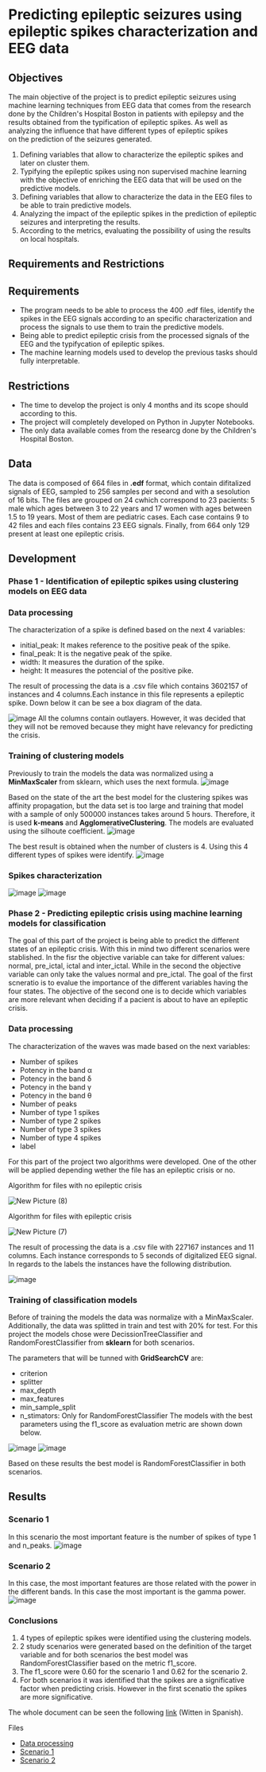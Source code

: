# Predicting epileptic seizures using epileptic spikes characterization and EEG data 

## Objectives

The main objective of the project is to predict epileptic seizures using machine learning techniques from
EEG data that comes from the research done by the Children's Hospital Boston in
patients with epilepsy and the results obtained from the typification of epileptic spikes.
As well as analyzing the influence that have different types of epileptic spikes  
on the prediction of the seizures generated. 

  1. Defining variables that allow to characterize the epileptic spikes and later on cluster them.
  2. Typifying the epileptic spikes using non supervised machine learning with the objective of enriching the EEG data that will be used on the predictive models.
  3. Defining variables that allow to characterize the data in the EEG files to be able to train predictive models.
  4. Analyzing the impact of the epileptic spikes in the prediction of epileptic seizures and interpreting the results.
  5. According to the metrics, evaluating the possibility of using the results on local hospitals.
 
## Requirements and Restrictions 
## Requirements 
  - The program needs to be able to process the 400 .edf files, identify the  spikes in the EEG signals according to an specific characterization and  process the signals to use them to train the predictive models. 
  - Being able to predict epileptic crisis from the processed signals of the EEG and the typifycation of epileptic spikes.
  - The machine learning models used to develop the previous tasks should fully interpretable.
## Restrictions 
  - The time to develop the project is only 4 months and its scope should according to this.  
  - The project will completely developed on Python in Jupyter Notebooks.
  - The only data available comes from the researcg done by the Children's Hospital Boston.  

## Data 
The data is composed of 664 files in **.edf** format, which contain difitalized signals of EEG, sampled to 256 samples per second and with a sesolution of 16 bits.  The files are grouped on  24 cwhich correspond to 23 pacients: 5 male which ages between 3 to 22 years and 17 women with ages between  1.5 to 19 years. Most of them are pediatric cases. Each case contains 9 to 42 files and each files contains 23 EEG signals. Finally,  from 664 only 129 present at least one epileptic crisis. 

## Development

  ### Phase 1 - Identification of epileptic spikes using clustering models on EEG data 
  ### Data processing 
  The characterization of a spike is defined based on the next 4 variables:
  - initial_peak: It makes reference to the positive peak of the spike. 
  - final_peak: It is the negative peak of the spike.
  - width: It measures the duration of the spike.
  - height: It measures the potencial of the positive pike. 
    
  The result of processing the data is a .csv file which contains 3602157 of instances and 4 columns.Each instance in this file represents a epileptic spike. Down below it can be see a box diagram of the data. 

![image](https://user-images.githubusercontent.com/47225250/124827785-71814700-df44-11eb-8d0b-2584086dd461.png)
   All the columns contain outlayers. However, it was decided that they will not be removed because they might have relevancy for predicting the crisis.  
 
 
  ### Training of clustering models 
  Previously to train the models  the data was normalized using  a **MinMaxScaler** from sklearn, which uses the next formula. 
  ![image](https://user-images.githubusercontent.com/47225250/124828427-3f241980-df45-11eb-9643-c022ca6f8bd9.png)

  Based on the state of the art the best model for the clustering spikes was affinity propagation, but the  data set is too large and training that model with a sample of only 500000 instances takes around 5 hours. Therefore, it is used **k-means** and **AgglomerativeClustering**. The models are evaluated using the silhoute coefficient.
![image](https://user-images.githubusercontent.com/47225250/124828822-c40f3300-df45-11eb-97f8-506b45c024fd.png)

  The best result is obtained when the number of clusters is 4. Using this 4 different types of spikes were identify. 
![image](https://user-images.githubusercontent.com/47225250/124829002-0769a180-df46-11eb-9c76-fdd747bbef38.png)

  ### Spikes characterization
  ![image](https://user-images.githubusercontent.com/47225250/124829244-5d3e4980-df46-11eb-8a91-5e25cd39e4dc.png)
  ![image](https://user-images.githubusercontent.com/47225250/124829164-3ed84e00-df46-11eb-9903-2aaf2fc18867.png)
  
  ### Phase 2 - Predicting epileptic crisis using machine learning models for classification
  The goal of this part of the project is being able to predict the different states of an epileptic crisis. With this in mind two different scenarios were stablished. In the fisr the objective variable can take for different values: normal, pre_ictal, ictal and inter_ictal. While in the second the objective variable can only take the values normal and pre_ictal.  The goal of the first scneratio is to evalue the importance of the different variables having the four states. The objective of the second one is to  decide which variables are more relevant when deciding if a pacient is about to have an epileptic crisis.  
  
  ### Data processing 
  
  The characterization of the waves was made based on the next variables:
  - Number of spikes 
  - Potency in the band α
  - Potency in the band δ
  - Potency in the band γ
  - Potency in the band θ
  - Number of peaks 
  - Number of type 1 spikes 
  - Number of type 2 spikes 
  - Number of type 3 spikes 
  - Number of type 4 spikes 
  - label
  
  For this part of the project two algorithms were developed. One of the other will be applied depending wether the file has an epileptic crisis or no.  
  
  Algorithm for files with no epileptic crisis 
  
  ![New Picture (8)](https://user-images.githubusercontent.com/47225250/124832685-05eea800-df4b-11eb-8988-363c69b872ed.png)
  
  Algorithm for files with epileptic crisis 
  
  ![New Picture (7)](https://user-images.githubusercontent.com/47225250/124832672-fcfdd680-df4a-11eb-9744-ad0213912e6f.png)
  
  The result of processing the data is a .csv file with 227167 instances and 11 columns. Each instance corresponds to 5 seconds of digitalized EEG signal. In regards to the labels the instances have the following distribution.
  
  ![image](https://user-images.githubusercontent.com/47225250/124839876-a945ba00-df57-11eb-93de-973dbec4ffdd.png)
  
  ### Training of classification models
  Before of training the models the data was normalize with a MinMaxScaler. Additionally, the data was splitted in train and test with 20% for test.  For this project the models chose were DecissionTreeClassifier and RandomForestClassifier from **sklearn** for both scenarios.  
  
  The parameters that will be tunned with **GridSearchCV** are:
  - criterion
  - splitter
  - max_depth
  - max_features
  - min_sample_split
  - n_stimators: Only for RandomForestClassifier
  The models with the best parameters using the f1_score as evaluation metric are shown down below.
  
  ![image](https://user-images.githubusercontent.com/47225250/124841202-b4e6b000-df5a-11eb-80e7-d665e41f6153.png)
  ![image](https://user-images.githubusercontent.com/47225250/124841272-da73b980-df5a-11eb-9075-195af7b1cf23.png)
  
  Based on these results the best model is RandomForestClassifier in both scenarios. 
  
  ## Results 
  
  ### Scenario 1
  In this scenario the most important feature is the number of spikes of type 1 and n_peaks. 
  ![image](https://user-images.githubusercontent.com/47225250/124841626-acdb4000-df5b-11eb-9cf9-e8963b5c7468.png)
   
  
  ### Scenario 2
  In this case, the most important features are those related with the power in the different bands. In this case the most important is the gamma power.   
  ![image](https://user-images.githubusercontent.com/47225250/124841657-ba90c580-df5b-11eb-9e9e-fc6fb65b89e1.png)
  

   
   ### Conclusions 
   
   1.  4 types of epileptic spikes were identified using the clustering models.
   2.  2 study scenarios were generated based on the definition of the target variable and for both scenarios the best model was RandomForestClassifier based on the metric f1_score. 
   3.   The f1_score were 0.60 for the scenario 1 and 0.62 for the scenario 2.
   4.   For both scenarios it was identified that the spikes are a significative factor when predicting crisis. However in the first scenatio the spikes are more significative. 
    
    
   The whole document can be seen the following [link](https://drive.google.com/file/d/12vShKLpNOPJgqLowIJrtdsnZZcULjBnp/view?usp=sharing) (Witten in Spanish).
      
   Files 
   
   - [Data processing](https://github.com/jglobaton10/entrances-/blob/main/Graduation%20project%20files/Procesamiento_de_datos.ipynb)
   - [Scenario 1](https://github.com/jglobaton10/entrances-/blob/main/Graduation%20project%20files/Escenario_1.ipynb)
   - [Scenario 2](https://github.com/jglobaton10/entrances-/blob/main/Graduation%20project%20files/Escenario_2.ipynb)
    

